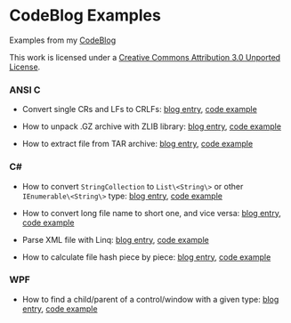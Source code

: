 # CodeBlog Examples

Examples from my [CodeBlog](http://codeblog.vurdalakov.net)

This work is licensed under a [Creative Commons Attribution 3.0 Unported License](http://creativecommons.org/licenses/by/3.0/legalcode).

### ANSI C

* Convert single CRs and LFs to CRLFs:
[blog entry](http://codeblog.vurdalakov.net/2012/01/ansi-c-how-to-convert-single-cr-and-lf-to-crlf.html),
[code example](https://github.com/vurdalakov/codeblog_examples/tree/master/ansi_c/crlf2crlf)

* How to unpack .GZ archive with ZLIB library:
[blog entry](http://codeblog.vurdalakov.net/2012/01/ansi-c-how-to-unpack-gz-archive-with-zlib.html),
[code example](https://github.com/vurdalakov/codeblog_examples/tree/master/ansi_c/gzunpack)

* How to extract file from TAR archive:
[blog entry](http://codeblog.vurdalakov.net/2012/02/ansi-c-how-to-extract-file-from-tar-archive.html),
[code example](https://github.com/vurdalakov/codeblog_examples/tree/master/ansi_c/tarunpack)

### C&#35;

* How to convert `StringCollection` to `List\<String\>` or other `IEnumerable\<String\>` type:
[blog entry](http://codeblog.vurdalakov.net/2013/11/how-to-convert-stringcollection-to-list-string-ienumerable.html),
[code example](https://github.com/vurdalakov/codeblog_examples/blob/master/csharp/src/ConsoleApplication1/StringCollection2IEnumerableString.cs)

* How to convert long file name to short one, and vice versa:
[blog entry](http://codeblog.vurdalakov.net/2013/11/how-to-convert-long-file-name-to-short-and-back.html),
[code example](https://github.com/vurdalakov/codeblog_examples/blob/master/csharp/src/ConsoleApplication1/PathExtensions.cs)

* Parse XML file with Linq:
[blog entry](http://codeblog.vurdalakov.net/2013/01/parse-xml-file-with-linq.html),
[code example](https://github.com/vurdalakov/codeblog_examples/tree/master/csharp/linqtest)

* How to calculate file hash piece by piece:
[blog entry](http://codeblog.vurdalakov.net/2012/01/how-to-calculate-file-hash-piece-by.html),
[code example](https://github.com/vurdalakov/codeblog_examples/tree/master/csharp/bighash)

### WPF

* How to find a child/parent of a control/window with a given type:
[blog entry](http://codeblog.vurdalakov.net/2016/05/wpf-find-child-or-parent-of-control-or-window-with-given-type.html),
[code example](https://github.com/vurdalakov/codeblog_examples/blob/master/wpf/VisualTreeFinder.cs)
